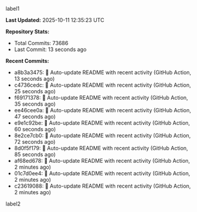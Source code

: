 
label1 
<!-- ACTIVITY_START -->
**Last Updated:** 2025-10-11 12:35:23 UTC

**Repository Stats:**
- Total Commits: 73686
- Last Commit: 13 seconds ago

**Recent Commits:**
- a8b3a3475: 🤖 Auto-update README with recent activity (GitHub Action, 13 seconds ago)
- c4736cedc: 🤖 Auto-update README with recent activity (GitHub Action, 25 seconds ago)
- f69171378: 🤖 Auto-update README with recent activity (GitHub Action, 35 seconds ago)
- ee46cee0a: 🤖 Auto-update README with recent activity (GitHub Action, 47 seconds ago)
- e9e1c92be: 🤖 Auto-update README with recent activity (GitHub Action, 60 seconds ago)
- 8e2ce7cb0: 🤖 Auto-update README with recent activity (GitHub Action, 72 seconds ago)
- 8d0f5f179: 🤖 Auto-update README with recent activity (GitHub Action, 85 seconds ago)
- af68ed678: 🤖 Auto-update README with recent activity (GitHub Action, 2 minutes ago)
- 01c7d0ee4: 🤖 Auto-update README with recent activity (GitHub Action, 2 minutes ago)
- c23619088: 🤖 Auto-update README with recent activity (GitHub Action, 2 minutes ago)
<!-- ACTIVITY_END -->

label2
